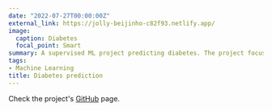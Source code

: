```yaml
---
date: "2022-07-27T00:00:00Z"
external_link: https://jolly-beijinho-c82f93.netlify.app/
image:
  caption: Diabetes
  focal_point: Smart
summary: A supervised ML project predicting diabetes. The project focuses on feature engineering and optimization. It uses SHAP to determine the most relevant features and the model is retrained with those features for improved performance
tags: 
- Machine Learning
title: Diabetes prediction
---
```


Check the project's [GitHub](https://github.com/ayoblvck/diabetes_prediction/tree/master) page.